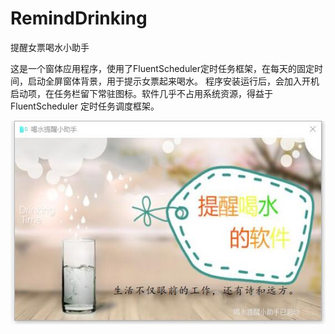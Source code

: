 # RemindDrinking
提醒女票喝水小助手


这是一个窗体应用程序，使用了FluentScheduler定时任务框架，在每天的固定时间，启动全屏窗体背景，用于提示女票起来喝水。
程序安装运行后，会加入开机启动项，在任务栏留下常驻图标。软件几乎不占用系统资源，得益于 FluentScheduler 定时任务调度框架。

<img src="Image/主页面.jpg" alt="demo">
